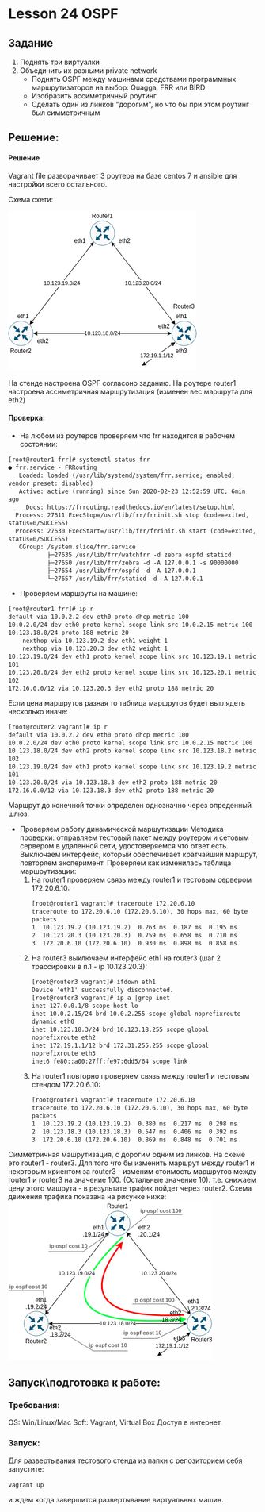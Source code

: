 # Lesson 24 OSPF

## Задание

1. Поднять три виртуалки
2. Объединить их разными private network
   - Поднять OSPF между машинами средствами программных маршрутизаторов на выбор: Quagga, FRR или BIRD
   - Изобразить ассиметричный роутинг
   - Сделать один из линков "дорогим", но что бы при этом роутинг был симметричным


## Решение:<br/>

#### Решение
Vagrant file разворачивает 3 роутера на базе centos 7 и ansible для настройки всего остального.

Схема схети:<rb/>

![](scheme/lan.png)

На стенде настроена OSPF согласоно заданию. На роутере router1 настроена ассиметричная маршрутизация (изменен вес маршрута для eth2)
#### Проверка:

- На любом из роутеров проверяем что frr находится в рабочем состоянии:

```
[root@router1 frr]# systemctl status frr
● frr.service - FRRouting
   Loaded: loaded (/usr/lib/systemd/system/frr.service; enabled; vendor preset: disabled)
   Active: active (running) since Sun 2020-02-23 12:52:59 UTC; 6min ago
     Docs: https://frrouting.readthedocs.io/en/latest/setup.html
  Process: 27611 ExecStop=/usr/lib/frr/frrinit.sh stop (code=exited, status=0/SUCCESS)
  Process: 27630 ExecStart=/usr/lib/frr/frrinit.sh start (code=exited, status=0/SUCCESS)
   CGroup: /system.slice/frr.service
           ├─27635 /usr/lib/frr/watchfrr -d zebra ospfd staticd
           ├─27650 /usr/lib/frr/zebra -d -A 127.0.0.1 -s 90000000
           ├─27654 /usr/lib/frr/ospfd -d -A 127.0.0.1
           └─27657 /usr/lib/frr/staticd -d -A 127.0.0.1
```

- Проверяем маршруты на машине:

```
[root@router1 frr]# ip r
default via 10.0.2.2 dev eth0 proto dhcp metric 100
10.0.2.0/24 dev eth0 proto kernel scope link src 10.0.2.15 metric 100
10.123.18.0/24 proto 188 metric 20
	nexthop via 10.123.19.2 dev eth1 weight 1
	nexthop via 10.123.20.3 dev eth2 weight 1
10.123.19.0/24 dev eth1 proto kernel scope link src 10.123.19.1 metric 101
10.123.20.0/24 dev eth2 proto kernel scope link src 10.123.20.1 metric 102
172.16.0.0/12 via 10.123.20.3 dev eth2 proto 188 metric 20

```
Если цена маршрутов разная то таблица маршрутов будет выглядеть несколько иначе:

```
[root@router2 vagrant]# ip r
default via 10.0.2.2 dev eth0 proto dhcp metric 100
10.0.2.0/24 dev eth0 proto kernel scope link src 10.0.2.15 metric 100
10.123.18.0/24 dev eth2 proto kernel scope link src 10.123.18.2 metric 102
10.123.19.0/24 dev eth1 proto kernel scope link src 10.123.19.2 metric 101
10.123.20.0/24 via 10.123.18.3 dev eth2 proto 188 metric 20
172.16.0.0/12 via 10.123.18.3 dev eth2 proto 188 metric 20
```

Маршрут до конечной точки определен однозначно через опреденный шлюз.

- Проверяем работу динамической маршутизации
   Методика проверки: отправляем тестовый пакет между роутером и сетовым сервером в удаленной сети, удостоверяемся что  ответ есть. Выключаем интерфейс, который обеспечивает кратчайший маршрут, повторяем эксперимент. Проверяем как изменилась таблица маршрутизации:
  1. На router1 проверяем связь между router1 и тестовым сервером 172.20.6.10:
      ```
      [root@router1 vagrant]# traceroute 172.20.6.10
      traceroute to 172.20.6.10 (172.20.6.10), 30 hops max, 60 byte packets
      1  10.123.19.2 (10.123.19.2)  0.263 ms  0.187 ms  0.195 ms
      2  10.123.20.3 (10.123.20.3)  0.759 ms  0.658 ms  0.710 ms
      3  172.20.6.10 (172.20.6.10)  0.930 ms  0.898 ms  0.858 ms
      ```
  2. На router3 выключаем интерфейс eth1 на router3 (шаг 2 трассировки в п.1 - ip 10.123.20.3):
      ```
      [root@router3 vagrant]# ifdown eth1
      Device 'eth1' successfully disconnected.
      [root@router3 vagrant]# ip a |grep inet
      inet 127.0.0.1/8 scope host lo
      inet 10.0.2.15/24 brd 10.0.2.255 scope global noprefixroute dynamic eth0
      inet 10.123.18.3/24 brd 10.123.18.255 scope global noprefixroute eth2
      inet 172.19.1.1/12 brd 172.31.255.255 scope global noprefixroute eth3
      inet6 fe80::a00:27ff:fe97:6dd5/64 scope link
      ```
   3. На router1 повторно проверяем связь между router1 и тестовым стендом 172.20.6.10:
      ```
      [root@router1 vagrant]# traceroute 172.20.6.10
      traceroute to 172.20.6.10 (172.20.6.10), 30 hops max, 60 byte packets
      1  10.123.19.2 (10.123.19.2)  0.380 ms  0.217 ms  0.298 ms
      2  10.123.18.3 (10.123.18.3)  0.547 ms  0.406 ms  0.392 ms
      3  172.20.6.10 (172.20.6.10)  0.869 ms  0.848 ms  0.701 ms
      ```
Симметричная машрутизация, с дорогим одним из линков.
  На схеме это router1  - router3. Для того что бы изменить  маршрут между router1 и некоторым криентом за router3 - изменим стоимость маршрутов между router1 и router3 на значение 100. (Остальные значение 10).  т.е. снижаем  цену этого машрута - в результате трафик пойдет через router2.
  Схема движения  трафика показана на рисунке ниже:
  ![](scheme/ospf-net.png)

## Запуск\подготовка к работе:

### Требования:

OS: Win/Linux/Mac
Soft: Vagrant, Virtual Box
Доступ в интернет.

### Запуск:

Для развертывания тестового стенда из папки с репозиторием себя запустите:

`vagrant up`

и ждем когда завершится развертывание виртуальных машин.
